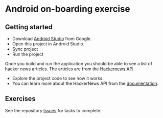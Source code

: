 # Android on-boarding exercise

## Getting started

- Download [Android Studio](https://developer.android.com/studio/) from Google.
- Open this project in Android Studio.
- Sync project
- Run the project

Once you build and run the application you should be able to see a list of hacker news articles. The  articles are from the [Hackernews API](https://github.com/HackerNews/API).

- Explore the project code to see how it works.
- You can learn more about the HackerNews API from the [documentation](https://github.com/HackerNews/API).

## Exercises

See the repository [Issues](https://github.com/ittybittyapps/onboarding-exercise/issues) for tasks to complete.
